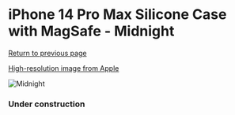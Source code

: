 # iPhone 14 Pro Max Silicone Case with MagSafe - Midnight

[Return to previous page](/iphone_14)

[High-resolution image from Apple](https://store.storeimages.cdn-apple.com/8756/as-images.apple.com/is/MPTP3?wid=4500&hei=4500&fmt=png)

<div style="width: 384px"><img src="/everysource/MPTP3.png" alt="Midnight"></div>

### Under construction
